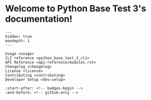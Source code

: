 # Welcome to Python Base Test 3's documentation!

```{toctree}
---
hidden: true
maxdepth: 1
---

Usage <usage>
CLI reference <python_base_test_3_cli>
API Reference <api-reference/modules.rst>
Changelog <changelog>
License <license>
Contributing <contributing>
Developer Setup <dev-setup>
```

```{include} ../../README.md
:start-after: <!-- badges-begin -->
:end-before: <!-- github-only -->
```
